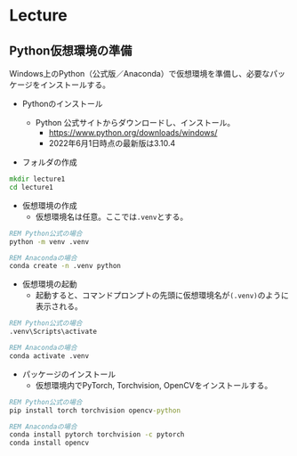 # Lecture

## Python仮想環境の準備

Windows上のPython（公式版／Anaconda）で仮想環境を準備し、必要なパッケージをインストールする。

- Pythonのインストール
  - Python 公式サイトからダウンロードし、インストール。
    - https://www.python.org/downloads/windows/
    - 2022年6月1日時点の最新版は3.10.4

- フォルダの作成
```bat
mkdir lecture1
cd lecture1
```

- 仮想環境の作成
  - 仮想環境名は任意。ここでは`.venv`とする。
```bat
REM Python公式の場合
python -m venv .venv

REM Anacondaの場合
conda create -n .venv python
```

- 仮想環境の起動
  - 起動すると、コマンドプロンプトの先頭に仮想環境名が`(.venv)`のように表示される。
```bat
REM Python公式の場合
.venv\Scripts\activate

REM Anacondaの場合
conda activate .venv
```

- パッケージのインストール
  - 仮想環境内でPyTorch, Torchvision, OpenCVをインストールする。
```bat
REM Python公式の場合
pip install torch torchvision opencv-python

REM Anacondaの場合
conda install pytorch torchvision -c pytorch
conda install opencv
```
